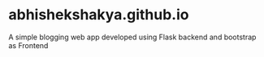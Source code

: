# abhishekshakya.github.io
A simple blogging web app developed using Flask backend and bootstrap as Frontend
